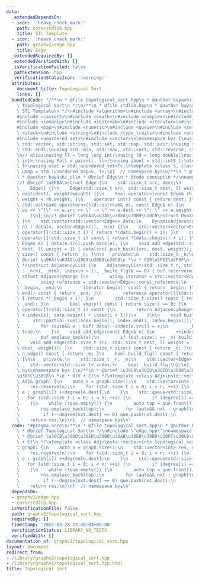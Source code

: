 ```yaml
---
data:
  _extendedDependsOn:
  - icon: ':heavy_check_mark:'
    path: core/stdlib.hpp
    title: STL Template
  - icon: ':heavy_check_mark:'
    path: graphv2/edge.hpp
    title: Edge
  _extendedRequiredBy: []
  _extendedVerifiedWith: []
  _isVerificationFailed: false
  _pathExtension: hpp
  _verificationStatusIcon: ':warning:'
  attributes:
    document_title: Topological Sort
    links: []
  bundledCode: "/**\n * @file topological_sort.hpp\n * @author bayashi_cl\n * @brief\
    \ Topological Sort\n */\n/**\n * @file stdlib.hpp\n * @author bayashi_cl\n * @brief\
    \ STL Template\n */\n#include <algorithm>\n#include <array>\n#include <bitset>\n\
    #include <cassert>\n#include <cmath>\n#include <complex>\n#include <functional>\n\
    #include <iomanip>\n#include <iostream>\n#include <iterator>\n#include <limits>\n\
    #include <map>\n#include <numeric>\n#include <queue>\n#include <set>\n#include\
    \ <stack>\n#include <string>\n#include <type_traits>\n#include <unordered_map>\n\
    #include <unordered_set>\n#include <vector>\n\nnamespace bys {\nusing std::array,\
    \ std::vector, std::string, std::set, std::map, std::pair;\nusing std::cin, std::cout,\
    \ std::endl;\nusing std::min, std::max, std::sort, std::reverse, std::abs, std::pow;\n\
    \n// alias\nusing ll = long long int;\nusing ld = long double;\nusing Pa = pair<int,\
    \ int>;\nusing Pall = pair<ll, ll>;\nusing ibool = std::int8_t;\ntemplate <class\
    \ T>\nusing uset = std::unordered_set<T>;\ntemplate <class S, class T>\nusing\
    \ umap = std::unordered_map<S, T>;\n}  // namespace bys\n/**\n * @file edge.hpp\n\
    \ * @author bayashi_cl\n * @brief Edge\n * @todo concept\n */\nnamespace bys {\n\
    //! @brief \u8FBA\nstruct Edge {\n    std::size_t src, dest;\n    ll weight;\n\
    \    Edge() {}\n    Edge(std::size_t src, std::size_t dest, ll weight = 1) : src(src),\
    \ dest(dest), weight(weight) {}\n    bool operator<(const Edge& rh) const { return\
    \ weight < rh.weight; }\n    operator int() const { return dest; }\n    friend\
    \ std::ostream& operator<<(std::ostream& os, const Edge& e) {\n        return\
    \ os << \"{\" << e.src << \" -> \" << e.dest << \": \" << e.weight << \"}\";\n\
    \    }\n};\n//! @brief \u96A3\u63A5\u30EA\u30B9\u30C8\nstruct DynamicAdjacencyList\
    \ {\n    std::vector<std::vector<Edge>> data;\n    DynamicAdjacencyList(std::size_t\
    \ n) : data(n, vector<Edge>()), _n(n) {}\n    std::vector<vector<Edge>>::reference\
    \ operator[](std::size_t i) { return *(data.begin() + i); }\n    const std::vector<vector<Edge>>::const_reference\
    \ operator[](std::size_t i) const { return *(data.cbegin() + i); }\n    void add_edge(const\
    \ Edge& e) { data[e.src].push_back(e); }\n    void add_edge(std::size_t src, std::size_t\
    \ dest, ll weight = 1) { data[src].push_back({src, dest, weight}); }\n    std::size_t\
    \ size() const { return _n; }\n\n   private:\n    std::size_t _n;\n};\n/**\n *\
    \ @brief \u96A3\u63A5\u30EA\u30B9\u30C8\n *\n * CSR\u5F62\u5F0F\n * See: https://qiita.com/Nachia/items/d420c08b333296f54526\n\
    \ */\nstruct AdjacencyList {\n    AdjacencyList(std::size_t n, std::size_t m)\
    \ : _n(n), _m(m), index(n + 1), _build_flg(m == 0) { buf.reserve(m); }\n\n   \
    \ struct AdjacencyRange {\n        using iterator = std::vector<Edge>::const_iterator;\n\
    \        using reference = std::vector<Edge>::const_reference;\n        iterator\
    \ _begin, _end;\n        iterator begin() const { return _begin; }\n        iterator\
    \ end() const { return _end; }\n        reference operator[](std::size_t i) const\
    \ { return *(_begin + i); }\n        std::size_t size() const { return std::distance(_begin,\
    \ _end); }\n        bool empty() const { return size() == 0; }\n    };\n    AdjacencyRange\
    \ operator[](std::size_t i) const {\n        return AdjacencyRange{data.begin()\
    \ + index[i], data.begin() + index[i + 1]};\n    }\n\n    void build() {\n   \
    \     std::partial_sum(index.begin(), index.end(), index.begin());\n        data.resize(_m);\n\
    \        for (auto&& e : buf) data[--index[e.src]] = e;\n        _build_flg =\
    \ true;\n    }\n    void add_edge(const Edge& e) {\n        ++index[e.src];\n\
    \        buf.emplace_back(e);\n        if (buf.size() == _m) build();\n    }\n\
    \    void add_edge(std::size_t src, std::size_t dest, ll weight = 1) { add_edge(Edge(src,\
    \ dest, weight)); }\n    std::size_t size() const { return _n; }\n    std::size_t\
    \ n_edge() const { return _m; }\n    bool build_flg() const { return _build_flg;\
    \ }\n\n   private:\n    std::size_t _n, _m;\n    std::vector<Edge> buf, data;\n\
    \    std::vector<std::size_t> index;\n    bool _build_flg;\n};\n}  // namespace\
    \ bys\nnamespace bys {\n/**\n * @brief \u30C8\u30DD\u30ED\u30B8\u30AB\u30EB\u30BD\
    \u30FC\u30C8\n *\n * O(V + E)\n */\ntemplate <class Adj>\nstd::vector<int> topological_sort(const\
    \ Adj& graph) {\n    auto n = graph.size();\n    std::vector<int> res, degree(n);\n\
    \    res.reserve(n);\n    for (std::size_t i = 0; i < n; ++i) {\n        for (auto&&\
    \ e : graph[i]) ++degree[e.dest];\n    }\n    std::queue<std::size_t> que;\n \
    \   for (std::size_t i = 0; i < n; ++i) {\n        if (degree[i] == 0) que.push(i);\n\
    \    }\n    while (!que.empty()) {\n        auto top = que.front();\n        que.pop();\n\
    \        res.emplace_back(top);\n        for (auto&& nxt : graph[top]) {\n   \
    \         if (--degree[nxt.dest] == 0) que.push(nxt.dest);\n        }\n    }\n\
    \    return res;\n}\n}  // namespace bys\n"
  code: "#pragma once\n/**\n * @file topological_sort.hpp\n * @author bayashi_cl\n\
    \ * @brief Topological Sort\n */\n#include \"edge.hpp\"\nnamespace bys {\n/**\n\
    \ * @brief \u30C8\u30DD\u30ED\u30B8\u30AB\u30EB\u30BD\u30FC\u30C8\n *\n * O(V\
    \ + E)\n */\ntemplate <class Adj>\nstd::vector<int> topological_sort(const Adj&\
    \ graph) {\n    auto n = graph.size();\n    std::vector<int> res, degree(n);\n\
    \    res.reserve(n);\n    for (std::size_t i = 0; i < n; ++i) {\n        for (auto&&\
    \ e : graph[i]) ++degree[e.dest];\n    }\n    std::queue<std::size_t> que;\n \
    \   for (std::size_t i = 0; i < n; ++i) {\n        if (degree[i] == 0) que.push(i);\n\
    \    }\n    while (!que.empty()) {\n        auto top = que.front();\n        que.pop();\n\
    \        res.emplace_back(top);\n        for (auto&& nxt : graph[top]) {\n   \
    \         if (--degree[nxt.dest] == 0) que.push(nxt.dest);\n        }\n    }\n\
    \    return res;\n}\n}  // namespace bys\n"
  dependsOn:
  - graphv2/edge.hpp
  - core/stdlib.hpp
  isVerificationFile: false
  path: graphv2/topological_sort.hpp
  requiredBy: []
  timestamp: '2022-03-28 23:40:03+09:00'
  verificationStatus: LIBRARY_NO_TESTS
  verifiedWith: []
documentation_of: graphv2/topological_sort.hpp
layout: document
redirect_from:
- /library/graphv2/topological_sort.hpp
- /library/graphv2/topological_sort.hpp.html
title: Topological Sort
---
```


